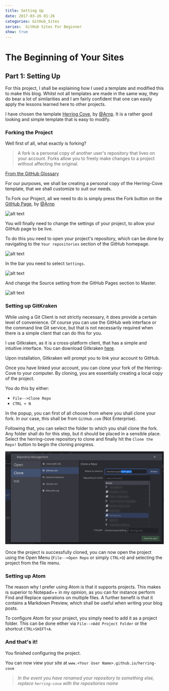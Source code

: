 ```yaml
---
title: Setting Up
date: 2017-03-26 01:26
categories: GitHub_Sites
series:  GitHub Sites For Beginner
show: true
---
```


# The Beginning of Your Sites
## Part 1: Setting Up

For this project, I shall be explaining how I used a template and modified this to make this blog. Whilst not all templates are made in the same way, they do bear a lot of similarities and I am fairly confident that one can easily apply the lessons learned here to other projects.

I have chosen the template [Herring Cove](https://github.com/arnp/herring-cove), by [@Arnp](https://github.com/arnp). It is a rather good looking and simple template that is easy to modify.

### Forking the Project

Well first of all, what exactly is forking?
>A fork is a personal copy of another user's repository that lives on your account. Forks allow you to freely make changes to a project without affecting the original.

[From the GitHub Glossary](https://help.github.com/articles/github-glossary/)

For our purposes, we shall be creating a personal copy of the Herring-Cove template, that we shall customize to suit our needs.

To Fork our Project, all we need to do is simply press the Fork button on the [GitHub Page](https://github.com/arnp/herring-cove), by [@Arnp](https://github.com/arnp)

![alt text]({{site.baseurl}}/images/tutorial/fork.png "How to Fork")

You will finally need to change the settings of your project, to allow your GitHub page to be live.

To do this you need to open your project's repository, which can be done by navigating to the `Your repositories` section of the GitHub homepage.

![alt text]({{site.baseurl}}/images/tutorial/YourRepositories.png "Your Repositories")

In the bar you need to select `Settings`.

![alt text]({{site.baseurl}}/images/tutorial/GitHubBar.png "Select Settings")

And change the Source setting from the GitHub Pages section to Master.

![alt text]({{site.baseurl}}/images/tutorial/GitHubSettings.png "Change to Master")


### Setting up GitKraken
While using a Git Client is not strictly necessary, it does provide a certain level of convenience. Of course you can use the GitHub web interface or the command line Git service, but that is not necessarily required when there is a simple client that can do this for you.

I use Gitkraken, as it is a cross-platform client, that has a simple and intuitive interface. You can download Gitkraken [here](www.gitkraken.com).

Upon installation, Gitkraken will prompt you to link your account to GitHub.

Once you have linked your account, you can clone your fork of the Herring-Cove to your computer. By cloning, you are essentially creating a local copy of the project.

You do this by either:
* `File-->Clone Repo`
* `CTRL + N`

In the popup, you can first of all choose from where you shall clone your fork. In our case, this shall be from `GitHub.com` (Not Enterprise).

Following that, you can select the folder to which you shall clone the fork. Any folder shall do for this step, but it should be placed in a sensible place.
Select the herring-cove repository to clone and finally hit the `Clone the Repo!` button to begin the cloning progress.


![alt text](images/tutorial/gitkrakenClone.png "The Clone Menu")

Once the project is successfully cloned, you can now open the project using the Open Menu (`File-->Open Repo` or simply `CTRL+O`) and selecting the project from the file menu.



### Setting up Atom
The reason why I prefer using Atom is that it supports projects. This makes is superior to Notepad++ in my opinion, as you can for instance perform Find and Replace operations on multiple files. A further benefit is that it contains a Markdown Preview, which shall be useful when writing your blog posts.

To configure Atom for your project, you simply need to add it as a project folder. This can be done either via `File-->Add Project Folder` or the shortcut `CTRL+SHIFT+A`.

### And that's it!
You finished configuring the project.

You can now view your site at `www.<Your User Name>.github.io/herring-cove`


>_In the event you have renamed your repository to something else, replace `herring-cove` with the repositories name_
